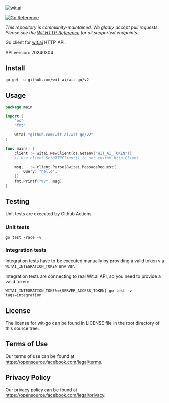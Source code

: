 ![wit.ai](https://s3.amazonaws.com/pliutau.com/wit.png)

[![Go Reference](https://pkg.go.dev/badge/github.com/wit-ai/wit-go)](https://pkg.go.dev/github.com/wit-ai/wit-go)

_This repository is community-maintained. We gladly accept pull requests. Please
see the [Wit HTTP Reference](https://wit.ai/docs/http/latest) for all supported
endpoints._

Go client for [wit.ai](https://wit.ai/) HTTP API.

API version: 20240304

## Install

```
go get -u github.com/wit-ai/wit-go/v2
```

## Usage

```go
package main

import (
    "os"
    "fmt"

    witai "github.com/wit-ai/wit-go/v2"
)

func main() {
    client := witai.NewClient(os.Getenv("WIT_AI_TOKEN"))
    // Use client.SetHTTPClient() to set custom http.Client

    msg, _ := client.Parse(&witai.MessageRequest{
        Query: "hello",
    })
    fmt.Printf("%v", msg)
}
```

## Testing

Unit tests are executed by Github Actions.

### Unit tests

```
go test -race -v
```

### Integration tests

Integration tests have to be executed manually by providing a valid token via
`WITAI_INTEGRATION_TOKEN` env var.

Integration tests are connecting to real Wit.ai API, so you need to provide a
valid token:

```
WITAI_INTEGRATION_TOKEN={SERVER_ACCESS_TOKEN} go test -v -tags=integration
```

## License

The license for wit-go can be found in LICENSE file in the root directory of
this source tree.

## Terms of Use

Our terms of use can be found at https://opensource.facebook.com/legal/terms.

## Privacy Policy

Our privacy policy can be found at
https://opensource.facebook.com/legal/privacy.

